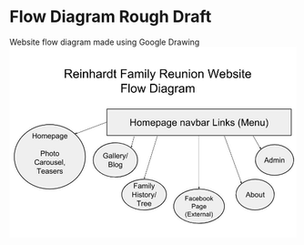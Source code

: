 # Flow Diagram Rough Draft

Website flow diagram made using Google Drawing
![](images/website-flow-diagram.jpg)
